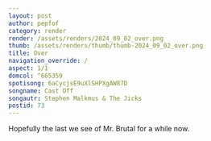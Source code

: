 ```yaml
---
layout: post
author: pepfof
category: render
render: /assets/renders/2024_09_02_over.png
thumb: /assets/renders/thumb/thumb-2024_09_02_over.png
title: Over
navigation_override: /
aspect: 1/1
domcol: ^665359
spotisong: 6aCycjsE9uXlSHPXgAW87D
songname: Cast Off
songautr: Stephen Malkmus & The Jicks
postid: 73
---
```


<!--USER BEGIN 1-->

<!--USER END 1-->

<!--more-->
<!--USER BEGIN 2-->
Hopefully the last we see of Mr. Brutal for a while now.

<!--USER END 2-->


